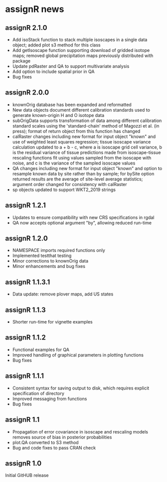 # assignR news

## assignR 2.1.0
* Add isoStack function to stack multiple isoscapes in a single data object; added plot s3 method for this class
* Add getIsoscape function supporting download of gridded isotope maps; removed global precipitation maps previously distributed with package
* Update pdRaster and QA to support multivariate analysis
* Add option to include spatial prior in QA
* Bug fixes

## assignR 2.0.0

* knownOrig database has been expanded and reformatted
* New data objects document different calibration standards used to generate known-origin H and O isotope data
* subOrigData supports transformation of data among different calibration standard scales using the 'standard-chain' method of Magozzi et al. (in press); format of return object from this function has changed
* calRaster changes including new format for input object "known" and use of weighted least squares regression; tissue isoscape variance calculation updated to a + b - c, where a is isoscape grid cell variance, b is the residual variance of tissue predictions made from isoscape-tissue rescaling functions fit using values sampled from the isoscape with noise, and c is the variance of the sampled isoscape values
* QA changes including new format for input object "known" and option to resample known data by site rather than by sample; for bySite option returned results are the average of site-level average statistics; argument order changed for consistency with calRaster
* sp objects updated to support WKT2_2019 strings

## assignR 1.2.1

* Updates to ensure compatibility with new CRS specifications in rgdal
* QA now accepts optional argument "by", allowing reduced run-time

## assignR 1.2.0

* NAMESPACE imports required functions only
* Implemented testthat testing
* Minor corrections to knownOrig data
* Minor enhancements and bug fixes

## assignR 1.1.3.1

* Data update: remove plover maps, add US states

## assignR 1.1.3

* Shorter run-time for vignette examples

## assignR 1.1.2

* Functional examples for QA
* Improved handling of graphical parameters in plotting functions
* Bug fixes

## assignR 1.1.1

* Consistent syntax for saving output to disk, which requires explicit specification of directory
* Improved messaging from functions
* Bug fixes

## assignR 1.1

* Propagation of error covariance in isoscape and rescaling models removes source of bias in posterior probabilities
* plot.QA converted to S3 method
* Bug and code fixes to pass CRAN check

## assignR 1.0

Initial GitHUB release
